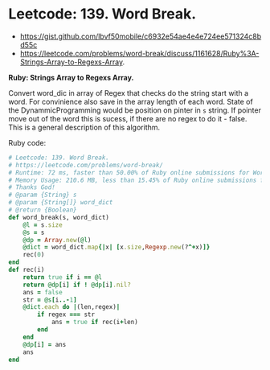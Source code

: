 # Leetcode: 139. Word Break.

- https://gist.github.com/lbvf50mobile/c6932e54ae4e4e724ee571324c8bd55c
- https://leetcode.com/problems/word-break/discuss/1161628/Ruby%3A-Strings-Array-to-Regexs-Array.

**Ruby: Strings Array to Regexs Array.**

Convert word_dic in array of Regex that checks do the string start with a word. For convinience also save in the array length of each word. State of the DynammicProgramming would be position on pinter in `s` string. If pointer move out of the word this is sucess, if there are no regex to do it - false. This is a general description of this algorithm.   

Ruby code:
```Ruby
# Leetcode: 139. Word Break.
# https://leetcode.com/problems/word-break/
# Runtime: 72 ms, faster than 50.00% of Ruby online submissions for Word Break.
# Memory Usage: 210.6 MB, less than 15.45% of Ruby online submissions for Word Break.
# Thanks God!
# @param {String} s
# @param {String[]} word_dict
# @return {Boolean}
def word_break(s, word_dict)
    @l = s.size
    @s = s
    @dp = Array.new(@l)
    @dict = word_dict.map{|x| [x.size,Regexp.new(?^+x)]}
    rec(0)
end
def rec(i)
    return true if i == @l
    return @dp[i] if ! @dp[i].nil?
    ans = false
    str = @s[i..-1]
    @dict.each do |(len,regex)|
        if regex === str
            ans = true if rec(i+len)
        end
    end
    @dp[i] = ans
    ans
end
```

